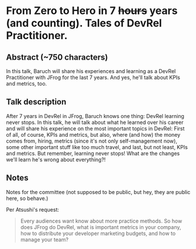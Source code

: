 # From Zero to Hero in 7 ~~hours~~ years (and counting). Tales of DevRel Practitioner. #

## Abstract (~750 characters) ##

In this talk, Baruch will share his experiences and learning as a DevRel Practitioner with JFrog for the last 7 years. And yes, he'll talk about KPIs and metrics, too.

## Talk description ##

After 7 years in DevRel in JFrog, Baruch knows one thing: DevRel learning never stops. In this talk, he will talk about what he learned over his career and will share his experience on the most important topics in DevRel: First of all, of course, KPIs and metrics, but also, where (and how) the money comes from, hiring, metrics (since it's not only self-management now), some other important stuff like too much travel, and last, but not least, KPIs and metrics. But remember, learning never stops! What are the changes we'll learn he's wrong about everything?!
## Notes ##

Notes for the committee (not supposed to be public, but hey, they are public here, so behave.)

Per Atsushi's request:
> Every audiences want know about more practice methods. So how does JFrog do DevRel, what is important metrics in your company, how to distribute your developer marketing budgets, and how to manage your team? 
